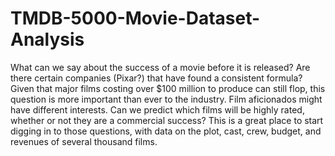 # TMDB-5000-Movie-Dataset-Analysis
What can we say about the success of a movie before it is released? Are there certain companies (Pixar?) that have found a consistent formula? Given that major films costing over $100 million to produce can still flop, this question is more important than ever to the industry. Film aficionados might have different interests. Can we predict which films will be highly rated, whether or not they are a commercial success?  This is a great place to start digging in to those questions, with data on the plot, cast, crew, budget, and revenues of several thousand films.
